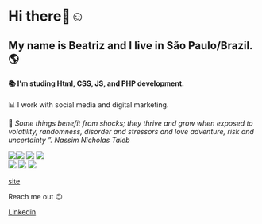 # Hi there👋:relaxed: 

## My name is Beatriz and I live in São Paulo/Brazil.:earth_americas:


#### :books: I'm studing Html, CSS, JS, and PHP development.

:bar_chart: I work with social media and digital marketing.

🧬 *Some things benefit from shocks; they thrive and grow when exposed to volatility, randomness, disorder and stressors and love adventure, risk and uncertainty ”. 
Nassim Nicholas Taleb*    


<img src="https://img.shields.io/badge/HTML5-E34F26?style=for-the-badge&logo=html5&logoColor=white"><img src ="https://img.shields.io/badge/Adobe%20Photoshop-31A8FF?style=for-the-badge&logo=Adobe%20Photoshop&logoColor=black">  <img src ="https://img.shields.io/badge/CSS3-1572B6?style=for-the-badge&logo=css3&logoColor=white">  <img src ="https://img.shields.io/badge/Figma-F24E1E?style=for-the-badge&logo=figma&logoColor=white">  
<img src ="https://img.shields.io/badge/Go-00ADD8?style=for-the-badge&logo=go&logoColor=white" > <img src="https://img.shields.io/badge/JavaScript-323330?style=for-the-badge&logo=javascript&logoColor=F7DF1E"> <img src="https://img.shields.io/badge/Php-2B4360?style=for-the-badge&logo">

[site](https://beatrizalves.netlify.app/)

Reach me out  :wink:

[Linkedin](https://www.linkedin.com/in/beatriz2071/) 


